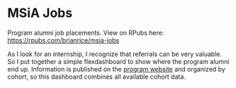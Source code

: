 # MSiA Jobs
Program alumni job placements. View on RPubs here: https://rpubs.com/brianrice/msia-jobs

As I look for an internship, I recognize that referrals can be very valuable. So I put together a simple flexdashboard to show where the program alumni end up. Information is published on the [program website](https://www.mccormick.northwestern.edu/analytics/people/alumni/) and organized by cohort, so this dashboard combines all available cohort data.
